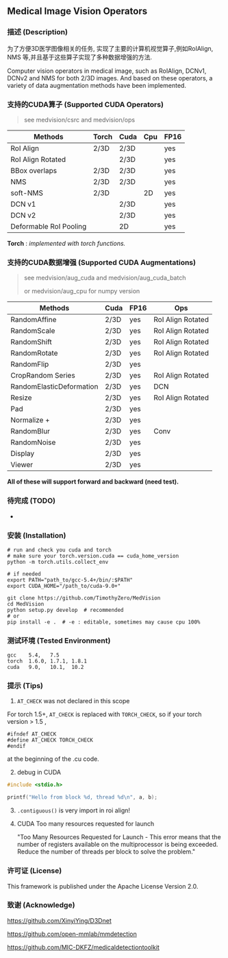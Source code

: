 ## Medical Image Vision Operators

### 描述 (Description)

为了方便3D医学图像相关的任务, 实现了主要的计算机视觉算子,例如RoIAlign, NMS 等,并且基于这些算子实现了多种数据增强的方法.

Computer vision operators in medical image, such as RoIAlign, DCNv1, DCNv2 and NMS for both 2/3D images. And based on these operators, a variety of data augmentation methods have been implemented.

### 支持的CUDA算子 (Supported CUDA Operators)

> see medvision/csrc and medvision/ops

| Methods                | Torch | Cuda | Cpu  | FP16 |
| ---------------------- | ----- | ---- | ---- | ---- |
| RoI Align              | 2/3D  | 2/3D |      | yes  |
| RoI Align Rotated      |       | 2/3D |      | yes  |
| BBox overlaps          | 2/3D  | 2/3D |      | yes  |
| NMS                    | 2/3D  | 2/3D |      | yes  |
| soft-NMS               | 2/3D  |      | 2D   | yes  |
| DCN v1                 |       | 2/3D |      | yes  |
| DCN v2                 |       | 2/3D |      | yes  |
| Deformable RoI Pooling |       | 2D   |      | yes  |

**Torch** : *implemented with torch functions.*

### 支持的CUDA数据增强 (Supported CUDA Augmentations)

> see medvision/aug_cuda and medvision/aug_cuda_batch
>
> or medvision/aug_cpu for numpy version

| Methods                  | Cuda | FP16 | Ops               |
| ------------------------ | ---- | ---- | ----------------- |
| RandomAffine             | 2/3D | yes  | RoI Align Rotated |
| RandomScale              | 2/3D | yes  | RoI Align Rotated |
| RandomShift              | 2/3D | yes  | RoI Align Rotated |
| RandomRotate             | 2/3D | yes  | RoI Align Rotated |
| RandomFlip               | 2/3D | yes  |                   |
| CropRandom Series        | 2/3D | yes  | RoI Align Rotated |
| RandomElasticDeformation | 2/3D | yes  | DCN               |
| Resize                   | 2/3D | yes  | RoI Align Rotated |
| Pad                      | 2/3D | yes  |                   |
| Normalize +              | 2/3D | yes  |                   |
| RandomBlur               | 2/3D | yes  | Conv              |
| RandomNoise              | 2/3D | yes  |                   |
| Display                  | 2/3D | yes  |                   |
| Viewer                   | 2/3D | yes  |                   |

**All of these will support forward and backward (need test).**


### 待完成 (TODO)

- 


### 安装 (Installation)

```shell
# run and check you cuda and torch
# make sure your torch.version.cuda == cuda_home_version
python -m torch.utils.collect_env

# if needed
export PATH="path_to/gcc-5.4+/bin/:$PATH"
export CUDA_HOME="/path_to/cuda-9.0+"

git clone https://github.com/TimothyZero/MedVision
cd MedVision
python setup.py develop  # recommended
# or
pip install -e .  # -e : editable, sometimes may cause cpu 100%
```


### 测试环境 (Tested Environment)

```
gcc    5.4,   7.5
torch  1.6.0, 1.7.1, 1.8.1
cuda   9.0,   10.1,  10.2
```

### 提示 (Tips)

1. `AT_CHECK` was not declared in this scope

For torch 1.5+, `AT_CHECK` is replaced with `TORCH_CHECK`, so if your torch version > 1.5 ,
```cuda
#ifndef AT_CHECK
#define AT_CHECK TORCH_CHECK
#endif
```
at the beginning of the .cu code.

2. debug in CUDA
```c
#include <stdio.h>

printf("Hello from block %d, thread %d\n", a, b);
```

3. `.contiguous()` is very import in roi align!

4. CUDA Too many resources requested for launch

   "Too Many Resources Requested for Launch - This error means that the number of registers available on the multiprocessor is being exceeded. Reduce the number of threads per block to solve the problem."

### 许可证 (License)

This framework is published under the Apache License Version 2.0.

### 致谢 (Acknowledge)

https://github.com/XinyiYing/D3Dnet

https://github.com/open-mmlab/mmdetection

https://github.com/MIC-DKFZ/medicaldetectiontoolkit


